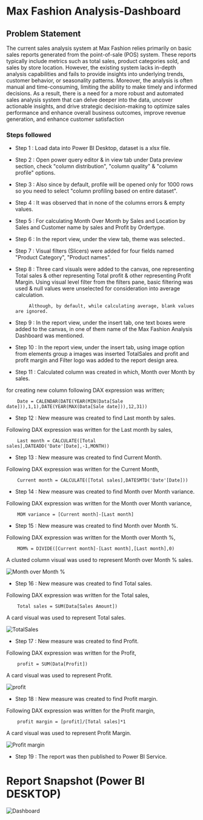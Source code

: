# Max Fashion Analysis-Dashboard

## Problem Statement

The current sales analysis system at Max Fashion relies primarily on basic sales reports generated from the point-of-sale (POS) system. These reports typically include metrics such as total sales, product categories sold, and sales by store location. However, the existing system lacks in-depth analysis capabilities and fails to provide insights into underlying trends, customer behavior, or seasonality patterns. Moreover, the analysis is often manual and time-consuming, limiting the ability to make timely and informed decisions. As a result, there is a need for a more robust and automated sales analysis system that can delve deeper into the data, uncover actionable insights, and drive strategic decision-making to optimize sales performance and enhance overall business outcomes, improve revenue generation, and enhance customer satisfaction

### Steps followed 

- Step 1 : Load data into Power BI Desktop, dataset is a xlsx file.
- Step 2 : Open power query editor & in view tab under Data preview section, check "column distribution", "column quality" & "column profile" options.
- Step 3 : Also since by default, profile will be opened only for 1000 rows so you need to select "column profiling based on entire dataset".
- Step 4 : It was observed that in none of the columns errors & empty values.
- Step 5 : For calculating Month Over Month by Sales and Location by Sales and Customer name by sales and Profit by Ordertype.
- Step 6 : In the report view, under the view tab, theme was selected.. 
- Step 7 : Visual filters (Slicers) were added for four fields named "Product Category", "Product names".
- Step 8 : Three card visuals were added to the canvas, one representing Total sales & other representing Total profit & other representing Profit Margin.
           Using visual level filter from the filters pane, basic filtering was used & null values were unselected for consideration into average calculation.
           
           Although, by default, while calculating average, blank values are ignored.

- Step 9 : In the report view, under the insert tab, one text boxes were added to the canvas, in one of them name of the Max Fashion Analysis Dashboard was mentioned.
- Step 10 : In the report view, under the insert tab, using image option from elements group a images was inserted TotalSales and profit and profit margin and Filter logo was added to the report design area. 
- Step 11 : Calculated column was created in which, Month over Month by sales.

for creating new column following DAX expression was written;
       
        Date = CALENDAR(DATE(YEAR(MIN(Data[Sale date])),1,1),DATE(YEAR(MAX(Data[Sale date])),12,31))

- Step 12 : New measure was created to find Last month by sales.

Following DAX expression was written for the Last month by sales,
        
        Last month = CALCULATE([Total sales],DATEADD('Date'[Date],-1,MONTH))

- Step 13 : New measure was created to find Current Month.

Following DAX expression was written for the Current Month,
        
        Current month = CALCULATE([Total sales],DATESMTD('Date'[Date]))

- Step 14 : New measure was created to find Month over Month variance.

Following DAX expression was written for the Month over Month variance,
        
        MOM variance = [Current month]-[Last month]

- Step 15 : New measure was created to find Month over Month %.

Following DAX expression was written for the Month over Month %,
        
        MOM% = DIVIDE([Current month]-[Last month],[Last month],0)

A clusted column visual was used to represent Month over Month % sales.

![Month over Month %](https://github.com/jaikannan035/Max-Fashion-Analysis-Dashboard/assets/164223373/003b1414-9211-4abb-a02b-b366524acd8d)

           
- Step 16 : New measure was created to find Total sales.

Following DAX expression was written for the Total sales,
        
        Total sales = SUM(Data[Sales Amount])

A card visual was used to represent Total sales.

![TotalSales](https://github.com/jaikannan035/Max-Fashion-Analysis-Dashboard/assets/164223373/ec97ecb1-d0f0-4bb1-9f43-e73a86bde153)

- Step 17 : New measure was created to find Profit.

Following DAX expression was written for the Profit,
        
        profit = SUM(Data[Profit])

A card visual was used to represent Profit.

![profit](https://github.com/jaikannan035/Max-Fashion-Analysis-Dashboard/assets/164223373/1180c793-b1bd-4f1e-b535-6d73a11b73f5)



- Step 18 : New measure was created to find Profit margin.

Following DAX expression was written for the Profit margin,
        
        profit margin = [profit]/[Total sales]*1

A card visual was used to represent Profit Margin.

![Profit margin](https://github.com/jaikannan035/Max-Fashion-Analysis-Dashboard/assets/164223373/b5bf250c-9839-468e-8de1-68860fb6c1dd)
 
 - Step 19 : The report was then published to Power BI Service.


 
 # Report Snapshot (Power BI DESKTOP)

![Dashboard](https://github.com/jaikannan035/Max-Fashion-Analysis-Dashboard/assets/164223373/24ca4100-1977-44d1-95da-f69c4368464d)



